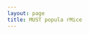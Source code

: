 ```yaml
---
layout: page
title: MUST popula rMice
---
```


<script setup>
import { ref } from 'vue'

import PopularMice from '../components/popularMice.vue'
const count = ref(0)
</script>

<PopularMice />
